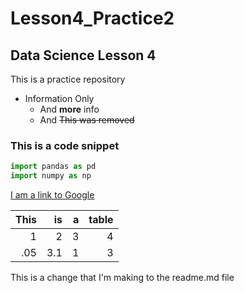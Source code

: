 # Lesson4_Practice2
## Data Science Lesson 4
This is a practice repository

* Information Only
  * And **more** info
  * And ~~This was removed~~
  
### This is a code snippet
```python
import pandas as pd
import numpy as np
```
[I am a link to Google](http://www.google.com)

|This|is|a|table|
|---:|---:|---:|---:|
|1|2|3|4|
|.05|3.1|1|3|

This is a change that I'm making to the readme.md file
